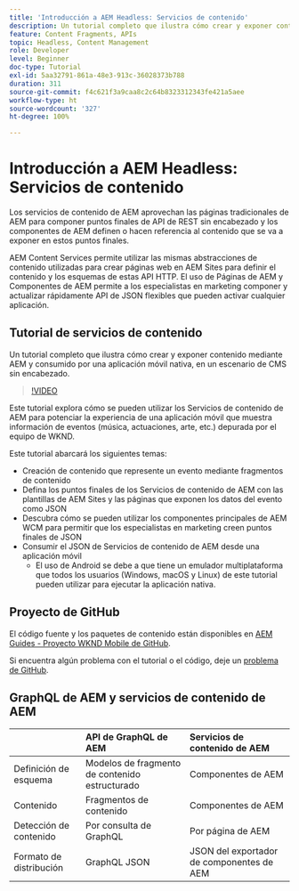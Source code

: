 ```yaml
---
title: 'Introducción a AEM Headless: Servicios de contenido'
description: Un tutorial completo que ilustra cómo crear y exponer contenido mediante AEM sin encabezado.
feature: Content Fragments, APIs
topic: Headless, Content Management
role: Developer
level: Beginner
doc-type: Tutorial
exl-id: 5aa32791-861a-48e3-913c-36028373b788
duration: 311
source-git-commit: f4c621f3a9caa8c2c64b8323312343fe421a5aee
workflow-type: ht
source-wordcount: '327'
ht-degree: 100%

---
```


# Introducción a AEM Headless: Servicios de contenido

Los servicios de contenido de AEM aprovechan las páginas tradicionales de AEM para componer puntos finales de API de REST sin encabezado y los componentes de AEM definen o hacen referencia al contenido que se va a exponer en estos puntos finales.

AEM Content Services permite utilizar las mismas abstracciones de contenido utilizadas para crear páginas web en AEM Sites para definir el contenido y los esquemas de estas API HTTP. El uso de Páginas de AEM y Componentes de AEM permite a los especialistas en marketing componer y actualizar rápidamente API de JSON flexibles que pueden activar cualquier aplicación.

## Tutorial de servicios de contenido

Un tutorial completo que ilustra cómo crear y exponer contenido mediante AEM y consumido por una aplicación móvil nativa, en un escenario de CMS sin encabezado.

>[!VIDEO](https://video.tv.adobe.com/v/28315?quality=12&learn=on)

Este tutorial explora cómo se pueden utilizar los Servicios de contenido de AEM para potenciar la experiencia de una aplicación móvil que muestra información de eventos (música, actuaciones, arte, etc.) depurada por el equipo de WKND.

Este tutorial abarcará los siguientes temas:

* Creación de contenido que represente un evento mediante fragmentos de contenido
* Defina los puntos finales de los Servicios de contenido de AEM con las plantillas de AEM Sites y las páginas que exponen los datos del evento como JSON
* Descubra cómo se pueden utilizar los componentes principales de AEM WCM para permitir que los especialistas en marketing creen puntos finales de JSON
* Consumir el JSON de Servicios de contenido de AEM desde una aplicación móvil
   * El uso de Android se debe a que tiene un emulador multiplataforma que todos los usuarios (Windows, macOS y Linux) de este tutorial pueden utilizar para ejecutar la aplicación nativa.

## Proyecto de GitHub

El código fuente y los paquetes de contenido están disponibles en [AEM Guides - Proyecto WKND Mobile de GitHub](https://github.com/adobe/aem-guides-wknd-mobile).

Si encuentra algún problema con el tutorial o el código, deje un [problema de GitHub](https://github.com/adobe/aem-guides-wknd-mobile/issues).

## GraphQL de AEM y servicios de contenido de AEM

|                                | API de GraphQL de AEM | Servicios de contenido de AEM |
|--------------------------------|:-----------------|:---------------------|
| Definición de esquema | Modelos de fragmento de contenido estructurado | Componentes de AEM |
| Contenido | Fragmentos de contenido | Componentes de AEM |
| Detección de contenido | Por consulta de GraphQL | Por página de AEM |
| Formato de distribución | GraphQL JSON | JSON del exportador de componentes de AEM |
